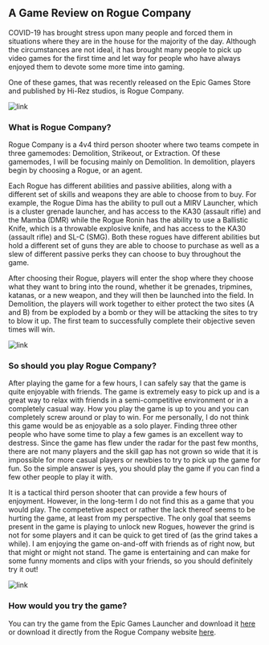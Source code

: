 ## A Game Review on Rogue Company

COVID-19 has brought stress upon many people and forced them in situations where they are in the house for the majority of the day. Although the circumstances are not ideal, it has brought many people to pick up video games for the first time and let way for people who have always enjoyed them to devote some more time into gaming.

One of these games, that was recently released on the Epic Games Store and published by Hi-Rez studios, is Rogue Company.

![link](https://www.mcvuk.com/wp-content/uploads/hirez-logo-1280x720.jpg)

### What is Rogue Company?

Rogue Company is a 4v4 third person shooter where two teams compete in three gamemodes: Demolition, Strikeout, or Extraction. Of these gamemodes, I will be focusing mainly on Demolition. In demolition, players begin by choosing a Rogue, or an agent. 

Each Rogue has different abilities and passive abilities, along with a different set of skills and weapons they are able to choose from to buy. For example, the Rogue Dima has the ability to pull out a MIRV Launcher, which is a cluster grenade launcher, and has access to the KA30 (assault rifle) and the Mamba (DMR) while the Rogue Ronin has the ability to use a Ballistic Knife, which is a throwable explosive knife, and has access to the KA30 (assault rifle) and SL-C (SMG). Both these rogues have different abilities but hold a different set of guns they are able to choose to purchase as well as a slew of different passive perks they can choose to buy throughout the game. 

After choosing their Rogue, players will enter the shop where they choose what they want to bring into the round, whether it be grenades, tripmines, katanas, or a new weapon, and they will then be launched into the field. In Demolition, the players will work together to either protect the two sites (A and B) from be exploded by a bomb or they will be attacking the sites to try to blow it up. The first team to successfully complete their objective seven times will win. 

![link](https://cdnb.artstation.com/p/assets/covers/images/028/925/939/medium/dave-keenan-dave-keenan-dima-thumb-as.jpg?1595941245)

### So should you play Rogue Company?

After playing the game for a few hours, I can safely say that the game is quite enjoyable with friends. The game is extremely easy to pick up and is a great way to relax with friends in a semi-competitive environment or in a completely casual way. How you play the game is up to you and you can completely screw around or play to win. For me personally, I do not think this game would be as enjoyable as a solo player. Finding three other people who have some time to play a few games is an excellent way to destress. Since the game has flew under the radar for the past few months, there are not many players and the skill gap has not grown so wide that it is impossible for more casual players or newbies to try to pick up the game for fun. So the simple answer is yes, you should play the game if you can find a few other people to play it with. 

It is a tactical third person shooter that can provide a few hours of enjoyment. However, in the long-term I do not find this as a game that you would play. The competetive aspect or rather the lack thereof seems to be hurting the game, at least from my perspective. The only goal that seems present in the game is playing to unlock new Rogues, however the grind is not for some players and it can be quick to get tired of (as the grind takes a while). I am enjoying the game on-and-off with friends as of right now, but that might or might not stand. The game is entertaining and can make for some funny moments and clips with your friends, so you should definitely try it out!

![link](https://cdn2.unrealengine.com/roco-egs-basegame-portraitproduct-1200x1600-1200x1600-491632859.jpg)

### How would you try the game?

You can try the game from the Epic Games Launcher and download it [here](https://www.epicgames.com/store/en-US/product/rogue-company/home) or download it directly from the Rogue Company website [here](https://www.roguecompany.com/).

